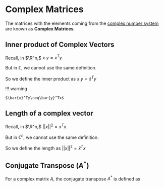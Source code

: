 # Complex Matrices

The matrices with the elements coming from the [complex number system](../Basic%20Math%20Tools/04%20Complex%20Numbers.md) are known as **Complex Matrices**.

## Inner product of Complex Vectors
Recall, in $\R^n,$ $x.y=x^Ty.$

But in $\mathbb{C},$ we cannot use the same definition.

So we define the inner product as $x.y=\bar{x}^Ty$

!!! warning

    $\bar{x}^Ty\neq\bar{y}^Tx$

## Length of a complex vector
Recall, in $\R^n,$ $||x||^2=x^Tx.$

But in $\mathbb{C}^n,$ we cannot use the same definition.

So we define the length as $||x||^2=\bar{x}^Tx$

## Conjugate Transpose ($A^*$)

For a complex matrix $A$, the conjugate transpose $A^*$ is defined as 
